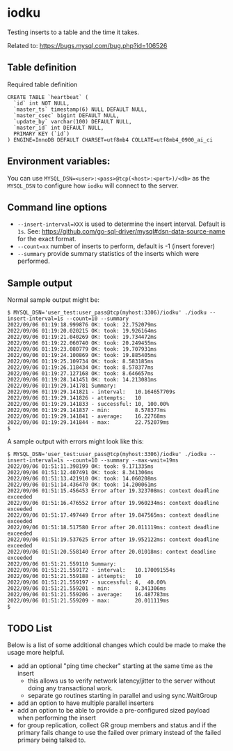# iodku

Testing inserts to a table and the time it takes.

Related to: https://bugs.mysql.com/bug.php?id=106526

## Table definition

Required table definition

```
CREATE TABLE `heartbeat` (
  `id` int NOT NULL,
  `master_ts` timestamp(6) NULL DEFAULT NULL,
  `master_csec` bigint DEFAULT NULL,
  `update_by` varchar(100) DEFAULT NULL,
  `master_id` int DEFAULT NULL,
  PRIMARY KEY (`id`)
) ENGINE=InnoDB DEFAULT CHARSET=utf8mb4 COLLATE=utf8mb4_0900_ai_ci
```

## Environment variables:

You can use `MYSQL_DSN=<user>:<pass>@tcp(<host>:<port>)/<db>` as the `MYSQL_DSN`
to configure how `iodku` will connect to the server.

## Command line options

* `--insert-interval=XXX` is used to determine the insert interval. Default is `1s`. See: https://github.com/go-sql-driver/mysql#dsn-data-source-name for the exact format.
* `--count=xx` number of inserts to perform, default is -1 (insert forever)
* `--summary` provide summary statistics of the inserts which were performed.

## Sample output

Normal sample output might be:

```
$ MYSQL_DSN='user_test:user_pass@tcp(myhost:3306)/iodku' ./iodku --insert-interval=1s --count=10 --summary
2022/09/06 01:19:18.999876 OK: took: 22.752079ms
2022/09/06 01:19:20.020215 OK: took: 19.926164ms
2022/09/06 01:19:21.040269 OK: took: 19.734472ms
2022/09/06 01:19:22.060740 OK: took: 20.249455ms
2022/09/06 01:19:23.080779 OK: took: 19.707931ms
2022/09/06 01:19:24.100869 OK: took: 19.885405ms
2022/09/06 01:19:25.109734 OK: took: 8.583185ms
2022/09/06 01:19:26.118434 OK: took: 8.578377ms
2022/09/06 01:19:27.127168 OK: took: 8.646657ms
2022/09/06 01:19:28.141451 OK: took: 14.213081ms
2022/09/06 01:19:29.141781 Summary:
2022/09/06 01:19:29.141821 - interval:   10.164657709s
2022/09/06 01:19:29.141826 - attempts:   10
2022/09/06 01:19:29.141833 - successful: 10, 100.00%
2022/09/06 01:19:29.141837 - min:        8.578377ms
2022/09/06 01:19:29.141841 - average:    16.22768ms
2022/09/06 01:19:29.141844 - max:        22.752079ms
$
```

A sample output with errors might look like this:
```
$ MYSQL_DSN='user_test:user_pass@tcp(myhost:3306)/iodku' ./iodku --insert-interval=1s --count=10 --summary --max-wait=19ms
2022/09/06 01:51:11.398199 OK: took: 9.171335ms
2022/09/06 01:51:12.407491 OK: took: 8.341306ms
2022/09/06 01:51:13.421910 OK: took: 14.060208ms
2022/09/06 01:51:14.436470 OK: took: 14.200061ms
2022/09/06 01:51:15.456453 Error after 19.323708ms: context deadline exceeded
2022/09/06 01:51:16.476552 Error after 19.960234ms: context deadline exceeded
2022/09/06 01:51:17.497449 Error after 19.847565ms: context deadline exceeded
2022/09/06 01:51:18.517580 Error after 20.011119ms: context deadline exceeded
2022/09/06 01:51:19.537625 Error after 19.952122ms: context deadline exceeded
2022/09/06 01:51:20.558140 Error after 20.01018ms: context deadline exceeded
2022/09/06 01:51:21.559110 Summary:
2022/09/06 01:51:21.559172 - interval:   10.170091554s
2022/09/06 01:51:21.559188 - attempts:   10
2022/09/06 01:51:21.559197 - successful: 4,  40.00%
2022/09/06 01:51:21.559201 - min:        8.341306ms
2022/09/06 01:51:21.559206 - average:    16.487783ms
2022/09/06 01:51:21.559209 - max:        20.011119ms
$
```

## TODO List

Below is a list of some additional changes which could be made to make the usage more helpful.

* add an optional "ping time checker" starting at the same time as the insert
  * this allows us to verify network latency/jitter to the server without doing any transactional work.
  * separate go routines starting in parallel and using sync.WaitGroup
* add an option to have multiple parallel inserters
* add an option to be able to provide a pre-configured sized payload when performing the insert
* for group replication, collect GR group members and status and if the primary fails change to use the failed over primary instead of the failed primary being talked to.
